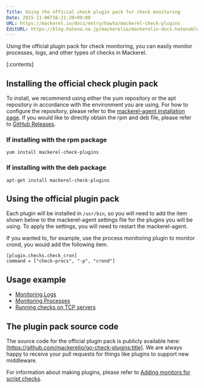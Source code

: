 ```yaml
---
Title: Using the official check plugin pack for check monitoring
Date: 2015-11-06T16:21:20+09:00
URL: https://mackerel.io/docs/entry/howto/mackerel-check-plugins
EditURL: https://blog.hatena.ne.jp/mackerelio/mackerelio-docs.hatenablog.mackerel.io/atom/entry/6653458415127142258
---
```


Using the official plugin pack for check monitoring, you can easily monitor processes, logs, and other types of checks in Mackerel.

[:contents]

## Installing the official check plugin pack

To install, we recommend using either the yum repository or the apt repository in accordance with the environment you are using. For how to configure the repository, please refer to the [mackerel-agent installation page][]. If you would like to directly obtain the rpm and deb file, please refer to [GitHub Releases][].

[mackerel-agent installation page]: https://mackerel.io/my/instruction-agent
[GitHub Releases]: https://github.com/mackerelio/go-check-plugins/releases


### If installing with the rpm package

```
yum install mackerel-check-plugins
```

### If installing with the deb package

```
apt-get install mackerel-check-plugins
```

## Using the official plugin pack

Each plugin will be installed in `/usr/bin`, so you will need to add the item shown below to the mackerel-agent settings file for the plugins you will be using. To apply the settings, you will need to restart the mackerel-agent.

If you wanted to, for example, use the process monitoring plugin to monitor crond, you would add the following item.

```config
[plugin.checks.check_cron]
command = ["check-procs", "-p", "crond"]
```

## Usage example

- [Monitoring Logs](https://mackerel.io/docs/entry/howto/check/log)
- [Monitoring Processes](https://mackerel.io/docs/entry/howto/check/process)
- [Running checks on TCP servers](https://mackerel.io/docs/entry/howto/check/tcp)

## The plugin pack source code

The source code for the official plugin pack is publicly available here: [https://github.com/mackerelio/go-check-plugins:title]. We are always happy to receive your pull requests for things like plugins to support new middleware.

For information about making plugins, please refer to [Adding monitors for script checks](https://mackerel.io/docs/entry/custom-checks).
